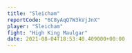 ```yaml
---
title: "Sleicham"
reportCode: "6C8yAqQ7W3kVjJnX"
player: "Sleicham"
fight: "High King Maulgar"
date: 2021-08-04T18:53:40.409000+00:00
---
```

